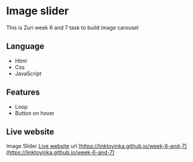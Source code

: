 
# Image slider

This is Zuri week 6 and 7 task to build image carousel 

## Language 
- Html
- Css
- JavaScript

## Features
- Loop
- Button on hover

## Live website

Image Slider [Live website](https://linktoyinka.github.io/week-6-and-7)
url [https://linktoyinka.github.io/week-6-and-7](https://linktoyinka.github.io/week-6-and-7)

 
